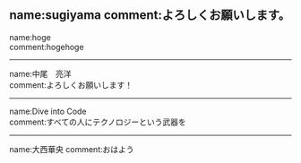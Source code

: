 name:sugiyama
comment:よろしくお願いします。
----
name:hoge  
comment:hogehoge

------
name:中尾　亮洋  
comment:よろしくお願いします！

----
name:Dive into Code  
comment:すべての人にテクノロジーという武器を

---
name:大西華央
comment:おはよう




